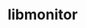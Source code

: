 ---
title: "libmonitor"
layout: cache
categories: [package, develop-2025-04-13]
meta: {"compilers": ["gcc@11.4.0", "intel-oneapi-compilers@2025.1.0"], "num_specs": 3, "num_specs_by_stack": {"e4s": 1, "e4s-neoverse-v2": 1, "e4s-oneapi": 1, "e4s-rocm-external": 1, "root": 3}, "oss": ["ubuntu22.04"], "platforms": ["linux"], "stacks": ["e4s", "e4s-neoverse-v2", "e4s-oneapi", "e4s-rocm-external", "root"], "targets": ["neoverse_v2", "x86_64_v3"], "versions": ["2023.03.15"]}
spec_details: [{"compiler": "gcc@11.4.0", "hash": "egxcjxwcj452p6x5betr5sozpbm6tqig", "os": "ubuntu22.04", "platform": "linux", "size": "-", "stacks": ["e4s", "e4s-rocm-external", "root"], "target": "x86_64_v3", "variants": ["build_system=autotools", "~commrank", "~dlopen", "+hpctoolkit"], "versions": ["2023.03.15"]}, {"compiler": "gcc@11.4.0", "hash": "vw7ex25dij5pdkrxe5e66d2vpvxi4keq", "os": "ubuntu22.04", "platform": "linux", "size": "-", "stacks": ["e4s-neoverse-v2", "root"], "target": "neoverse_v2", "variants": ["build_system=autotools", "~commrank", "~dlopen", "+hpctoolkit"], "versions": ["2023.03.15"]}, {"compiler": "intel-oneapi-compilers@2025.1.0", "hash": "wzwyrrikfyejolibyvjxbicorwotpd6n", "os": "ubuntu22.04", "platform": "linux", "size": "-", "stacks": ["e4s-oneapi", "root"], "target": "x86_64_v3", "variants": ["build_system=autotools", "~commrank", "~dlopen", "+hpctoolkit"], "versions": ["2023.03.15"]}]
---